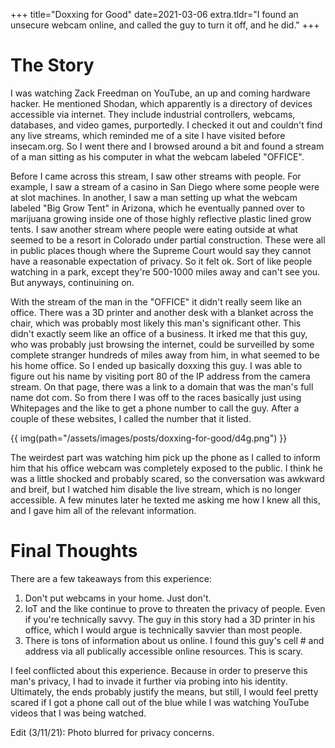 +++
title="Doxxing for Good"
date=2021-03-06
extra.tldr="I found an unsecure webcam online, and called the guy to turn it off, and he did."
+++

# The Story

I was watching Zack Freedman on YouTube, an up and coming hardware hacker. He mentioned Shodan, which apparently is a directory of devices accessible via internet. They include industrial controllers, webcams, databases, and video games, purportedly. I checked it out and couldn't find any live streams, which reminded me of a site I have visited before insecam.org. So I went there and I browsed around a bit and found a stream of a man sitting as his computer in what the webcam labeled "OFFICE". 

Before I came across this stream, I saw other streams with people. For example, I saw a stream of a casino in San Diego where some people were at slot machines. In another, I saw a man setting up what the webcam labeled "Big Grow Tent" in Arizona, which he eventually panned over to marijuana growing inside one of those highly reflective plastic lined grow tents. I saw another stream where people were eating outside at what seemed to be a resort in Colorado under partial construction. These were all in public places though where the Supreme Court would say they cannot have a reasonable expectation of privacy. So it felt ok. Sort of like people watching in a park, except they're 500-1000 miles away and can't see you. But anyways, continuining on.

With the stream of the man in the "OFFICE" it didn't really seem like an office. There was a 3D printer and another desk with a blanket across the chair, which was probably most likely this man's significant other. This didn't exactly seem like an office of a business. It irked me that this guy, who was probably just browsing the internet, could be surveilled by some complete stranger hundreds of miles away from him, in what seemed to be his home office. So I ended up basically doxxing this guy. I was able to figure out his name by visiting port 80 of the IP address from the camera stream. On that page, there was a link to a domain that was the man's full name dot com. So from there I was off to the races basically just using Whitepages and the like to get a phone number to call the guy. After a couple of these websites, I called the number that it listed.

{{ img(path="/assets/images/posts/doxxing-for-good/d4g.png") }}

The weirdest part was watching him pick up the phone as I called to inform him that his office webcam was completely exposed to the public. I think he was a little shocked and probably scared, so the conversation was awkward and breif, but I watched him disable the live stream, which is no longer accessible. A few minutes later he texted me asking me how I knew all this, and I gave him all of the relevant information. 

# Final Thoughts

There are a few takeaways from this experience:
1. Don't put webcams in your home. Just don't.
2. IoT and the like continue to prove to threaten the privacy of people. Even if you're technically savvy. The guy in this story had a 3D printer in his office, which I would argue is technically savvier than most people. 
3. There is tons of information about us online. I found this guy's cell # and address via all publically accessible online resources. This is scary.

I feel conflicted about this experience. Because in order to preserve this man's privacy, I had to invade it further via probing into his identity. Ultimately, the ends probably justify the means, but still, I would feel pretty scared if I got a phone call out of the blue while I was watching YouTube videos that I was being watched.

Edit (3/11/21): Photo blurred for privacy concerns.


